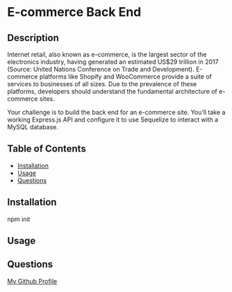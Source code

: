  # E-commerce Back End
    
## Description
Internet retail, also known as e-commerce, is the largest sector of the electronics industry, having generated an estimated US$29 trillion in 2017 (Source: United Nations Conference on Trade and Development). E-commerce platforms like Shopify and WooCommerce provide a suite of services to businesses of all sizes. Due to the prevalence of these platforms, developers should understand the fundamental architecture of e-commerce sites.

Your challenge is to build the back end for an e-commerce site. You’ll take a working Express.js API and configure it to use Sequelize to interact with a MySQL database.


  ## Table of Contents
  * [Installation](#installation)
  * [Usage](#usage)
  * [Questions](#questions)

  
  ## Installation
  npm init

  ## Usage 
  

  ## Questions
  [My Github Profile](https://github.com/Undisputed06)
  


